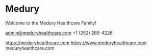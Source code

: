 # Medury

Welcome to the Medury Healthcare Family!

admin@meduryhealthcare.com
+1 (252) 285-4226

https://meduryhealthcare.com
https://www.meduryhealthcare.com
meduryhealthcare.com
